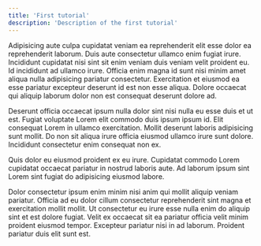 ```yaml
---
title: 'First tutorial'
description: 'Description of the first tutorial'
---
```


Adipisicing aute culpa cupidatat veniam ea reprehenderit elit esse dolor ea reprehenderit laborum. Duis aute consectetur ullamco enim fugiat irure. Incididunt cupidatat nisi sint sit enim veniam duis veniam velit proident eu. Id incididunt ad ullamco irure. Officia enim magna id sunt nisi minim amet aliqua nulla adipisicing pariatur consectetur. Exercitation et eiusmod ea esse pariatur excepteur deserunt id est non esse aliqua. Dolore occaecat qui aliquip laborum dolor non est consequat deserunt dolore ad.

Deserunt officia occaecat ipsum nulla dolor sint nisi nulla eu esse duis et ut est. Fugiat voluptate Lorem elit commodo duis ipsum ipsum id. Elit consequat Lorem in ullamco exercitation. Mollit deserunt laboris adipisicing sunt mollit. Do non sit aliqua irure officia eiusmod ullamco irure sunt dolore. Incididunt consectetur enim consequat non ex.

Quis dolor eu eiusmod proident ex eu irure. Cupidatat commodo Lorem cupidatat occaecat pariatur in nostrud laboris aute. Ad laborum ipsum sint Lorem sint fugiat do adipisicing eiusmod labore.

Dolor consectetur ipsum enim minim nisi anim qui mollit aliquip veniam pariatur. Officia ad eu dolor cillum consectetur reprehenderit sint magna et exercitation mollit mollit. Ut consectetur eu irure esse nulla enim do aliquip sint et est dolore fugiat. Velit ex occaecat sit ea pariatur officia velit minim proident eiusmod tempor. Excepteur pariatur nisi in ad laborum. Proident pariatur duis elit sunt est.